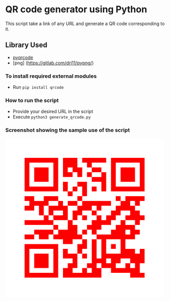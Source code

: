 # QR code generator using Python
This script take a link of any URL and generate a QR code corresponding to it.

## Library Used
* [pyqrcode](https://github.com/lincolnloop/python-qrcode)
* [png] (https://gitlab.com/drj11/pypng/)

### To install required external modules
* Run `pip install qrcode` 

### How to run the script
- Provide your desired URL in the script
- Execute `python3 generate_qrcode.py`

### Screenshot showing the sample use of the script

![QR code Output](url_qrcode.png)
